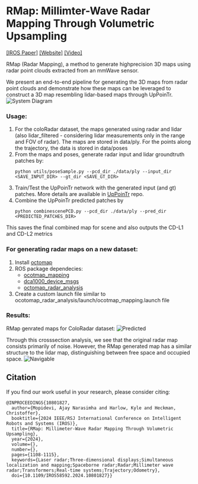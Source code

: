 # RMap: Millimter-Wave Radar Mapping Through Volumetric Upsampling
[[IROS Paper]](https://ieeexplore.ieee.org/abstract/document/10801827) [[Website]](https://arpg.github.io/rmap/) [[Video]](https://arpg.github.io/video/rmap/rmap_iros_submisson_video.mp4)

RMap (Radar Mapping), a method to generate highprecision 3D maps using radar point clouds extracted from an mmWave sensor. 

We present an end-to-end pipeline for generating the 3D maps from radar point clouds and demonstrate how these maps can be leveraged to construct a 3D map resembling lidar-based maps through UpPoinTr.
![System Diagram](Paper/SystemDiagram.png)

### Usage:
1. For the coloRadar dataset, the maps generated using radar and lidar (also lidar_filtered - considering lidar measurements only in the range and FOV of radar). The maps are stored in data/ply. For the points along the trajectory, the data is stored in data/poses
2. From the maps and poses, generate radar input and lidar groundtruth patches by:
    ```
    python utils/poseSample.py --pcd_dir ./data/ply --input_dir <SAVE_INPUT_DIR> --gt_dir <SAVE_GT_DIR>
    ```
3. Train/Test the UpPoinTr network with the generated input (and gt) patches. More details are available in <a href="[./UpPoinTr](https://github.com/ajaymopidevi/UpPoinTr)">UpPoinTr</a> repo.
4. Combine the UpPoinTr predicted patches by
    ```
    python combinescenePCD.py --pcd_dir ./data/ply --pred_dir <PREDICTED_PATCHES_DIR>
    ```
This saves the final combined map for scene and also outputs the CD-L1 and CD-L2 metrics



### For generating radar maps on a new dataset:
1. Install <a href="https://github.com/1988kramer/octomap/tree/feature/intensity_map">octomap</a>
2. ROS package dependecies:
    - <a href="https://github.com/1988kramer/octomap_mapping/tree/feature/radar_image">ocotmap_mapping</a>
    - <a href="https://github.com/arpg/dca1000_device_msgs">dca1000_device_msgs</a>
    - <a href="https://github.com/Alphakyl/octomap_radar_analysis">octomap_radar_analysis</a>
3. Create a custom launch file similar to ocotomap_radar_analysis/launch/ocotmap_mapping.launch file


### Results:
RMap genrated maps for ColoRadar dataset:
![Predicted](Paper/ResultsMaps.png)

Through this crosssection analysis, we see that the original radar map consists primarily of noise. However, the RMap generated map has a similar structure to the lidar map, distinguishing between free space and occupied space.
![Navigable](Paper/Analysis.png)


## Citation
If you find our work useful in your research, please consider citing: 
```
@INPROCEEDINGS{10801827,
  author={Mopidevi, Ajay Narasimha and Harlow, Kyle and Heckman, Christoffer},
  booktitle={2024 IEEE/RSJ International Conference on Intelligent Robots and Systems (IROS)}, 
  title={RMap: Millimeter-Wave Radar Mapping Through Volumetric Upsampling}, 
  year={2024},
  volume={},
  number={},
  pages={1108-1115},
  keywords={Laser radar;Three-dimensional displays;Simultaneous localization and mapping;Spaceborne radar;Radar;Millimeter wave radar;Transformers;Real-time systems;Trajectory;Odometry},
  doi={10.1109/IROS58592.2024.10801827}}
```
